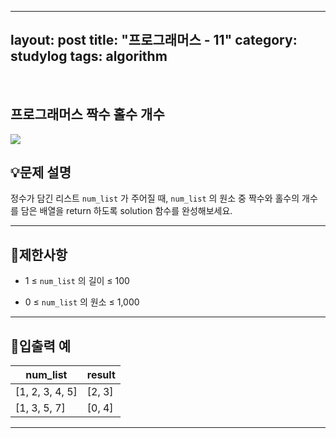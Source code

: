 ﻿
---
layout: post
title: "프로그래머스 - 11"
category: studylog
tags: algorithm
---

<br>

## 프로그래머스 짝수 홀수 개수


![](https://velog.velcdn.com/images/dlsdud9098/post/e1464da6-734f-4172-a5d3-8df73b71a328/image.png)
## 💡문제 설명
정수가 담긴 리스트 ```num_list```
가 주어질 때, ```num_list```
의 원소 중 짝수와 홀수의 개수를 담은 배열을 return 하도록 solution 함수를 완성해보세요.


---




## 🚫제한사항


* 1 ≤ ```num_list```
의 길이 ≤ 100




* 0 ≤ ```num_list```
의 원소 ≤ 1,000




---




## 🔢입출력 예




<table><thead><tr><th>num_list</th><th>result</th></tr></thead><tbody><tr><td>[1, 2, 3, 4, 5]</td><td>[2, 3]</td></tr><tr><td>[1, 3, 5, 7]</td><td>[0, 4]</td></tr></tbody>
</table>


---




